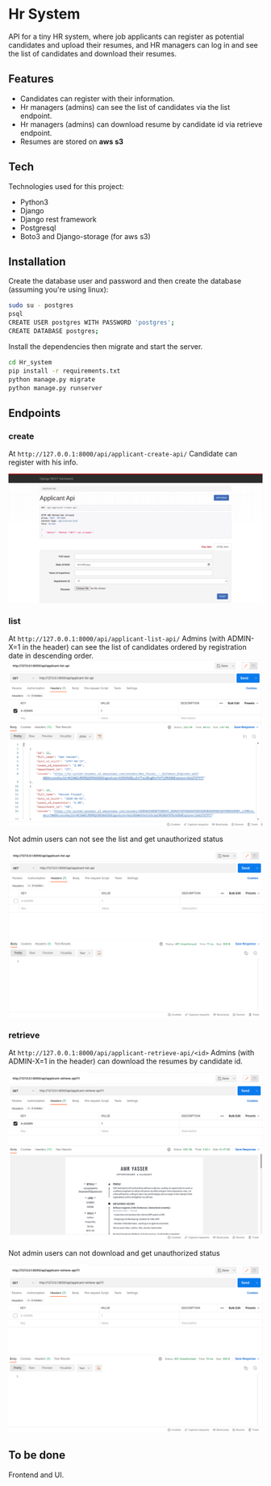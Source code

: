 # Hr System
API for a tiny HR system, where job applicants can register as potential candidates and upload their resumes, and HR managers can log in and see the list of candidates and download their resumes.

## Features
- Candidates can register with their information.
- Hr managers (admins) can see the list of candidates via the list endpoint.
- Hr managers (admins) can download resume by candidate id via retrieve endpoint.
- Resumes are stored on **aws s3**

## Tech

Technologies used for this project:
- Python3
- Django
- Django rest framework
- Postgresql
- Boto3 and Django-storage (for aws s3)

## Installation
Create the database user and password and then create the database (assuming you're using linux):
```sh
sudo su - postgres
psql
CREATE USER postgres WITH PASSWORD 'postgres';
CREATE DATABASE postgres;
```
Install the dependencies then migrate and start the server.

```sh
cd Hr_system
pip install -r requirements.txt
python manage.py migrate
python manage.py runserver
```

## Endpoints
### create
At `http://127.0.0.1:8000/api/applicant-create-api/`
Candidate can register with his info.

![Alt text](README_pics/create.png?raw=true)

### list
At `http://127.0.0.1:8000/api/applicant-list-api/`
Admins (with ADMIN-X=1 in the header) can see the list of candidates ordered by registration date in descending order.
![Alt text](README_pics/list_admin.png?raw=true)

Not admin users can not see the list and get unauthorized status

![Alt text](README_pics/list_not_admin.png?raw=true)

### retrieve
At `http://127.0.0.1:8000/api/applicant-retrieve-api/<id>`
Admins (with ADMIN-X=1 in the header) can download the resumes by candidate id.

![Alt text](README_pics/download.png?raw=true)

Not admin users can not download and get unauthorized status

![Alt text](README_pics/no_download.png?raw=true)


## To be done
Frontend and UI.
